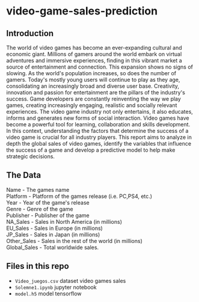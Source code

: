 # video-game-sales-prediction

## Introduction
The world of video games has become an ever-expanding cultural and economic giant. Millions of gamers around the world embark on virtual adventures and immersive experiences, finding in this vibrant market a source of entertainment and connection.
This expansion shows no signs of slowing. As the world's population increases, so does the number of gamers. Today's mostly young users will continue to play as they age, consolidating an increasingly broad and diverse user base.
Creativity, innovation and passion for entertainment are the pillars of the industry's success. Game developers are constantly reinventing the way we play games, creating increasingly engaging, realistic and socially relevant experiences.
The video game industry not only entertains, it also educates, informs and generates new forms of social interaction. Video games have become a powerful tool for learning, collaboration and skills development.
In this context, understanding the factors that determine the success of a video game is crucial for all industry players. This report aims to analyze in depth the global sales of video games, identify the variables that influence the success of a game and develop a predictive model to help make strategic decisions.

## The Data

Name - The games name  
Platform - Platform of the games release (i.e. PC,PS4, etc.)  
Year - Year of the game's release  
Genre - Genre of the game  
Publisher - Publisher of the game  
NA_Sales - Sales in North America (in millions)  
EU_Sales - Sales in Europe (in millions)  
JP_Sales - Sales in Japan (in millions)  
Other_Sales - Sales in the rest of the world (in millions)  
Global_Sales - Total worldwide sales.  

## Files in this repo
- `Video_juegos.csv` dataset video games sales
- `Solemne1.ipynb` jupyter notebook
- `model.h5` model tensorflow
